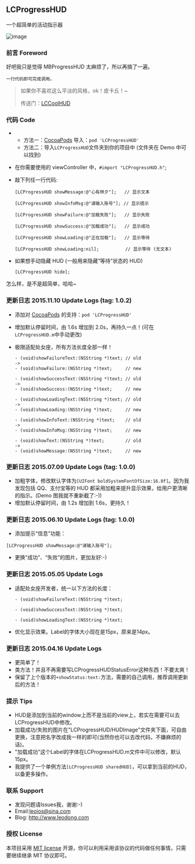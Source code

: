 ## LCProgressHUD
一个超简单的活动指示器 

![image](https://github.com/LeoiOS/LCProgressHUD/blob/master/HUDemo.gif)


### 前言 Foreword
好吧我只是觉得 MBProgressHUD 太麻烦了，所以再搞了一遍。

  ```
  一行代码即可完成调用。
  ```
> 如果你不喜欢这么平淡的风格，ok！皮卡丘！~ 
> 
> 传送门：[LCCoolHUD](https://github.com/LeoiOS/LCCoolHUD)



### 代码 Code
* 
  - 方法一：[CocoaPods](https://cocoapods.org/) 导入：`pod 'LCProgressHUD'`
  - 方法二：导入`LCProgressHUD`文件夹到你的项目中 (文件夹在 Demo 中可以找到)
* 在你需要使用的 viewController 中，`#import "LCProgressHUD.h"`;
* 敲下列任一行代码:

  ```objc
  [LCProgressHUD showMessage:@"心有林夕"];   // 显示文本
  
  [LCProgressHUD showInfoMsg:@"请输入账号"]; // 显示提示
  
  [LCProgressHUD showFailure:@"加载失败"];   // 显示失败
  
  [LCProgressHUD showSuccess:@"加载成功"];   // 显示成功
  
  [LCProgressHUD showLoading:@"正在加载"];   // 显示等待
  
  [LCProgressHUD showLoading:nil];          // 显示等待 (无文本)
  ```

* 如果想手动隐藏 HUD (一般用来隐藏“等待”状态的 HUD)
  
  ```objc
  [LCProgressHUD hide];
  ```

怎么样，是不是超简单，哈哈~


### 更新日志 2015.11.10 Update Logs (tag: 1.0.2)
* 添加对 [CocoaPods](https://cocoapods.org/) 的支持：`pod 'LCProgressHUD'`
* 增加默认停留时间，由 1.6s 增加到 2.0s，再持久一点！(可在`LCProgressHUD.m`中手动更改)
* 极限适配处女座，所有方法长度全部一样！

  ```objc
  - (void)showFailureText:(NSString *)text; // old
  ->
  - (void)showFailure:(NSString *)text;     // new
  
  - (void)showSuccessText:(NSString *)text; // old
  ->
  - (void)showSuccess:(NSString *)text;     // new
  
  - (void)showLoadingText:(NSString *)text; // old
  ->
  - (void)showLoading:(NSString *)text;     // new
  
  - (void)showInfoText:(NSString *)text;    // old
  ->
  - (void)showInfoMsg:(NSString *)text;     // new
  
  - (void)showText:(NSString *)text;        // old
  ->
  - (void)showMessage:(NSString *)text;     // new
  
  ```


### 更新日志 2015.07.09 Update Logs (tag: 1.0.0)
* 加粗字体，修改默认字体为`[UIFont boldSystemFontOfSize:16.0f]`。因为我发现包括 QQ、支付宝等的 HUD 都采用加粗来提升显示效果，给用户更清晰的指示。(Demo 图我就不重新截了:-))
* 增加默认停留时间，由 1.2s 增加到 1.6s，更持久！


### 更新日志 2015.06.10 Update Logs (tag: 1.0.0)
* 添加提示“信息”功能：
````objc
[LCProgressHUD showMessage:@"请输入账号"];
````
* 更换“成功”、“失败”的图片，更加友好:-)

### 更新日志 2015.05.05 Update Logs
* 适配处女座开发者，统一以下方法的长度：
  
  ```objc
  - (void)showFailureText:(NSString *)text;
  
  - (void)showSuccessText:(NSString *)text;
  
  - (void)showLoadingText:(NSString *)text;
  ```
  
* 优化显示效果。Label的字体大小现在是15px，原来是14px。

### 更新日志 2015.04.16 Update Logs
* 更简单了！
* 类方法！并且不再需要写LCProgressHUDStatusError这种东西！不要太爽！
* 保留了上个版本的`+showStatus:text:`方法，需要的自己调用，推荐调用更新后的方法！

### 提示 Tips 
* HUD是添加到当前的window上而不是当前的view上，若实在需要可以去LCProgressHUD中修改。
* 加载成功/失败的图片在"LCProgressHUD/HUDImage"文件夹下面，可自由更换，注意把名字改成我一样的即可(当然你也可以去改代码，不嫌麻烦的话)。
* "加载成功"这个Label的字体在LCProgressHUD.m文件中可以修改，默认15px。
* 我提供了一个单例方法`[LCProgressHUD sharedHUD]`，可以拿到当前的HUD，以备更多操作。


### 联系 Support
* 发现问题请Issues我，谢谢:-)
* Email:leoios@sina.com
* Blog: http://www.leodong.com


### 授权 License
本项目采用 [MIT license](http://opensource.org/licenses/MIT) 开源，你可以利用采用该协议的代码做任何事情，只需要继续继承 MIT 协议即可。
